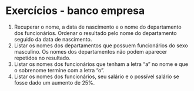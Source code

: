 # Exercícios - banco empresa
1. Recuperar o nome, a data de nascimento e o nome do departamento dos funcionários.
Ordenar o resultado pelo nome do departamento seguido da data de nascimento.
2. Listar os nomes dos departamentos que possuem funcionários do sexo masculino. Os
nomes dos departamentos não podem aparecer repetidos no resultado.
3. Listar os nomes dos funcionários que tenham a letra “a” no nome e que o sobrenome
termine com a letra “o”.
4. Listar os nomes dos funcionários, seu salário e o possível salário se fosse dado um
aumento de 25%.